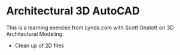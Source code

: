 # Architectural 3D AutoCAD

This is a learning exercise from Lynda.com with Scott Onstott on 3D Architectural Modeling.


* Clean up of 2D files
